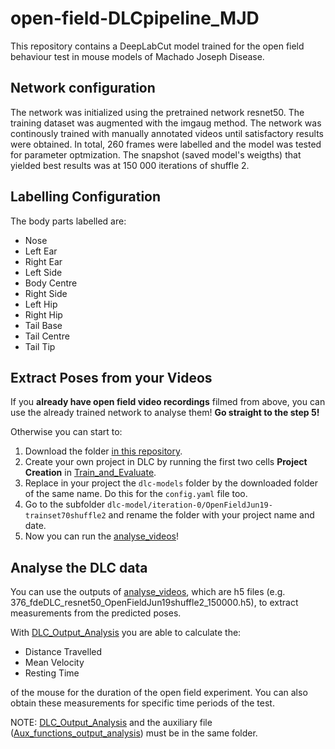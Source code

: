 # open-field-DLCpipeline_MJD
This repository contains a DeepLabCut model trained for the open field behaviour test in mouse models of Machado Joseph Disease. 

## Network configuration
The network was initialized using the pretrained network resnet50. The training dataset was augmented with the imgaug method. The network was continously trained with manually annotated videos until satisfactory results were obtained. In total, 260 frames were labelled and the model was tested for parameter optmization. The snapshot (saved model's weigths) that yielded best results was at 150 000 iterations of shuffle 2.

## Labelling Configuration

The body parts labelled are:
- Nose
- Left Ear
- Right Ear
- Left Side
- Body Centre
- Right Side
- Left Hip
- Right Hip
- Tail Base
- Tail Centre
- Tail Tip

## Extract Poses from your Videos

If you **already have open field video recordings** filmed from above, you can use the already trained network to analyse them! **Go straight to the step 5!**

Otherwise you can start to:

1. Download the folder [in this repository](https://github.com/lauraangeja/open-field_DLCpipeline_MJD/tree/main/OpenField-Laura-2023-06-19).
2. Create your own project in DLC by running the first two cells **Project Creation** in [Train_and_Evaluate](https://github.com/lauraangeja/open-field_DLCpipeline_MJD/blob/main/Train_and_Evaluate.ipynb).
3. Replace in your project the `dlc-models` folder by the downloaded folder of the same name. Do this for the `config.yaml` file too.
4. Go to the subfolder `dlc-model/iteration-0/OpenFieldJun19-trainset70shuffle2` and rename the folder with your project name and date.
5. Now you can run the [analyse_videos](https://github.com/lauraangeja/open-field_DLCpipeline_MJD/blob/main/Analise_videos.ipynb)!


## Analyse the DLC data

You can use the outputs of [analyse_videos](https://github.com/lauraangeja/open-field_DLCpipeline_MJD/blob/main/Analise_videos.ipynb), which are h5 files (e.g. 376_fdeDLC_resnet50_OpenFieldJun19shuffle2_150000.h5), to extract measurements from the predicted poses. 

With [DLC_Output_Analysis](https://github.com/lauraangeja/open-field_DLCpipeline_MJD/blob/main/DLC_Output_Analysis.ipynb) you are able to calculate the:
- Distance Travelled 
- Mean Velocity
- Resting Time

of the mouse for the duration of the open field experiment. You can also obtain these measurements for specific time periods of the test. 

NOTE: [DLC_Output_Analysis](https://github.com/lauraangeja/open-field_DLCpipeline_MJD/blob/main/DLC_Output_Analysis.ipynb) and the auxiliary file ([Aux_functions_output_analysis](https://github.com/lauraangeja/open-field_DLCpipeline_MJD/blob/main/Aux_functions_output_analisys.ipynb)) must be in the same folder.
